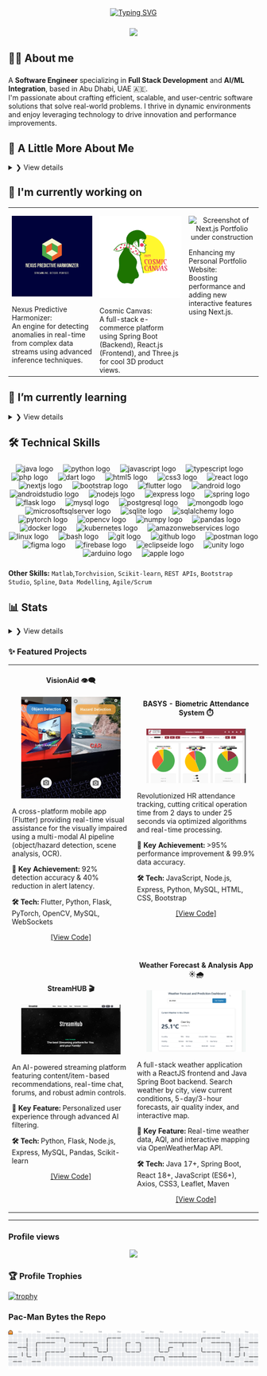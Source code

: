 <!--<h2 align="center">Hi 👋! My name is Mahmoud Abdrabbou</h2>-->
<div align="center">
<a href="https://git.io/typing-svg"><img src="https://readme-typing-svg.demolab.com?font=Press+Start+2P&pause=1000&color=D81AED&center=true&vCenter=true&width=700&lines=Hi+%F0%9F%91%8B!+My+name+is+Mahmoud+Abdrabbou;Welcome+to+my+Github+profile!" alt="Typing SVG" /></a>
</div>
<!-- <h3 align="center"> A Software Engineer </h3> -->

###

<div align="center">
  <img height="150" src="https://media.giphy.com/media/hvRJCLFzcasrR4ia7z/giphy.gif"  />
</div>

###

<h2 align="left">🙋‍♂️ About me</h2>

###

<p align="left">A <span style="font-weight: bold;">Software Engineer</span> specializing in <b>Full Stack Development</b> and <b>AI/ML Integration</b>, based in Abu Dhabi, UAE  🇦🇪.
<br>
I'm passionate about crafting efficient, scalable, and user-centric software solutions that solve real-world problems. I thrive in dynamic environments and enjoy leveraging technology to drive innovation and performance improvements.</p>

###

<h2 align="left">🚀 A Little More About Me</h2>
<details>
<summary>❯ View details</summary>

<br> <!-- Add a little space after the summary for visual separation -->

<p align="left">- 🔭 I’m currently working as a <b>Software Engineer (Full Stack & AI/ML Eng)</b> @ <b>IEEE</b>, focusing on impactful projects like <b>VisionAid</b>.

<br>- 🌱 I’m continuously exploring advanced **AI/ML techniques**, **scalable cloud architectures (AWS, Kubernetes)**, and **distributed systems**.

<br>- 🎯 Driven by building accessible technology, like the **VisionAid** app helping visually impaired users navigate their environment with **92% accuracy**.

<br>- 💡 Proven ability to dramatically improve system performance, evidenced by reducing HR processing time from **48 hours to under 25 seconds** for the BASYS project.
<!-- <br>- 🎓 **Honors Graduate** in Software Engineering from Al Ain University (3.81 CGPA).-->
<br>- 🏆 Proud recipient of many awards in diverse fields of Software Engineering.</p>

</details>

###

## 🔭 I'm currently working on

<table>
  <tr>
    <td valign="top">
      <p align="center">
        <img src="assets\Nexus.png" alt="Nexus Predictive Harmonizer Diagram/Concept" width="400"/>
      </p>
      Nexus Predictive Harmonizer: <br> An engine for detecting anomalies in real-time from complex data streams using advanced inference techniques.
    </td>
    <td valign="top">
      <p align="center">
        <img src="assets\CC.png" alt="Cosmic Canvas UI/3D Model Screenshot" width="400"/>
      </p>
      Cosmic Canvas: <br> A full-stack e-commerce platform using Spring Boot (Backend), React.js (Frontend), and Three.js for cool 3D product views.
    </td>
    <td valign="top">
      <p align="center">
        <img src="https://media3.giphy.com/media/v1.Y2lkPTc5MGI3NjExc2diZjU5dTFxaWNtdjhlMGRtZnI2dGFnMXUzYnBmejYxZ3dpYWp6byZlcD12MV9pbnRlcm5hbF9naWZfYnlfaWQmY3Q9Zw/3o7abDnUPDkOC05QU8/giphy.gif" alt="Screenshot of Next.js Portfolio" width="300"/>
        <br/> under construction
      </p>
      Enhancing my Personal Portfolio Website: <br> Boosting performance and adding new interactive features using Next.js.
    </td>
  </tr>
</table>

###

## 🌱 I’m currently learning
<details>
<summary>❯ View details</summary>

<br> <!-- Ensures markdown parsing for list -->

* Improving my knowledge of **web application security**.
* Learning also rigorous testing through **Test-Driven Development (TDD)**.
* Focusing more on **database performance tuning** (PostgreSQL/MySQL) trying to use Apache Kafka.

</details>

###

<h2 align="left">🛠️ Technical Skills</h2>

###

<div align="center">

  <img src="https://cdn.jsdelivr.net/gh/devicons/devicon/icons/java/java-original.svg" height="30" alt="java logo"  />
  <img width="12" />
  <img src="https://cdn.simpleicons.org/python/3776AB" height="30" alt="python logo"  />
  <img width="12" />
  <img src="https://cdn.simpleicons.org/javascript/F7DF1E" height="30" alt="javascript logo"  />
  <img width="12" />
  <img src="https://cdn.jsdelivr.net/gh/devicons/devicon/icons/typescript/typescript-original.svg" height="30" alt="typescript logo"  />
  <img width="12" />
  <img src="https://cdn.jsdelivr.net/gh/devicons/devicon/icons/php/php-original.svg" height="30" alt="php logo"  />
  <img width="12" />
  <img src="https://cdn.simpleicons.org/dart/0175C2" height="30" alt="dart logo"  />
  <img width="12" />
  <img src="https://cdn.jsdelivr.net/gh/devicons/devicon/icons/html5/html5-original.svg" height="30" alt="html5 logo"  />
  <img width="12" />
  <img src="https://cdn.jsdelivr.net/gh/devicons/devicon/icons/css3/css3-original.svg" height="30" alt="css3 logo"  />
  <img width="12" />
  <img src="https://cdn.jsdelivr.net/gh/devicons/devicon/icons/react/react-original.svg" height="30" alt="react logo"  />
  <img width="12" />
  
  <img src="https://cdn.simpleicons.org/nextdotjs/000000" height="30" alt="nextjs logo"  />
  <img width="12" />
  <img src="https://cdn.jsdelivr.net/gh/devicons/devicon/icons/bootstrap/bootstrap-original.svg" height="30" alt="bootstrap logo"  />
  <img width="12" />
 
  <img src="https://cdn.simpleicons.org/flutter/02569B" height="30" alt="flutter logo"  />
  <img width="12" />
  <img src="https://cdn.simpleicons.org/android/3DDC84" height="30" alt="android logo"  />
  <img width="12" />
  <img src="https://cdn.jsdelivr.net/gh/devicons/devicon/icons/androidstudio/androidstudio-original.svg" height="30" alt="androidstudio logo"  />
  <img width="12" />
 
  <img src="https://cdn.simpleicons.org/nodedotjs/339933" height="30" alt="nodejs logo"  />
  <img width="12" />
  <img src="https://skillicons.dev/icons?i=express" height="30" alt="express logo"  />
  <img width="12" />
  <img src="https://cdn.jsdelivr.net/gh/devicons/devicon/icons/spring/spring-original.svg" height="30" alt="spring logo"  />
  <img width="12" />
  <img src="https://skillicons.dev/icons?i=flask" height="30" alt="flask logo"  />
  <img width="12" />
 
  <img src="https://cdn.jsdelivr.net/gh/devicons/devicon/icons/mysql/mysql-original.svg" height="30" alt="mysql logo"  />
  <img width="12" />
  <img src="https://cdn.jsdelivr.net/gh/devicons/devicon/icons/postgresql/postgresql-original.svg" height="30" alt="postgresql logo"  />
  <img width="12" />
  <img src="https://cdn.jsdelivr.net/gh/devicons/devicon/icons/mongodb/mongodb-original.svg" height="30" alt="mongodb logo"  />
  <img width="12" />
  <img src="https://cdn.jsdelivr.net/gh/devicons/devicon/icons/microsoftsqlserver/microsoftsqlserver-plain.svg" height="30" alt="microsoftsqlserver logo"  />
  <img width="12" />
  <img src="https://cdn.jsdelivr.net/gh/devicons/devicon/icons/sqlite/sqlite-original.svg" height="30" alt="sqlite logo"  />
  <img width="12" />
  <img src="https://cdn.jsdelivr.net/gh/devicons/devicon/icons/sqlalchemy/sqlalchemy-original.svg" height="30" alt="sqlalchemy logo"  />
  <img width="12" />

  <img src="https://cdn.jsdelivr.net/gh/devicons/devicon/icons/pytorch/pytorch-original.svg" height="30" alt="pytorch logo"  />
  <img width="12" />
  <img src="https://cdn.simpleicons.org/opencv/5C3EE8" height="30" alt="opencv logo"  />
  <img width="12" />
  <img src="https://cdn.simpleicons.org/numpy/013243" height="30" alt="numpy logo"  />
  <img width="12" />
  <img src="https://cdn.simpleicons.org/pandas/150458" height="30" alt="pandas logo"  />
  <img width="12" />

  <img src="https://cdn.jsdelivr.net/gh/devicons/devicon/icons/docker/docker-original.svg" height="30" alt="docker logo"  />
  <img width="12" />
  <img src="https://cdn.jsdelivr.net/gh/devicons/devicon/icons/kubernetes/kubernetes-plain.svg" height="30" alt="kubernetes logo"  />
  <img width="12" />
  <img src="https://cdn.simpleicons.org/amazonwebservices/FF9900" height="30" alt="amazonwebservices logo"  />
  <img width="12" />
  <img src="https://cdn.simpleicons.org/linux/FCC624" height="30" alt="linux logo"  />
  <img width="12" />
  <img src="https://cdn.simpleicons.org/gnubash/4EAA25" height="30" alt="bash logo"  />
  <img width="12" />

  <img src="https://cdn.jsdelivr.net/gh/devicons/devicon/icons/git/git-original.svg" height="30" alt="git logo"  />
  <img width="12" />
  <img src="https://cdn.jsdelivr.net/gh/devicons/devicon/icons/github/github-original.svg" height="30" alt="github logo"  />
  <img width="12" />

  <img src="https://cdn.simpleicons.org/postman/FF6C37" height="30" alt="postman logo"  />
  <img width="12" />
  <img src="https://cdn.simpleicons.org/figma/F24E1E" height="30" alt="figma logo"  />
  <img width="12" />
  <img src="https://cdn.simpleicons.org/firebase/FFCA28" height="30" alt="firebase logo"  />
  <img width="12" />
  <img src="https://cdn.simpleicons.org/eclipseide/2C2255" height="30" alt="eclipseide logo"  />
  <img width="12" />
  <img src="https://cdn.simpleicons.org/unity/FFFFFF" height="30" alt="unity logo"  />
  <img width="12" />
  <img src="https://cdn.simpleicons.org/arduino/00979D" height="30" alt="arduino logo"  />
  <img width="12" />
  <img src="https://cdn.simpleicons.org/apple/000000" height="30" alt="apple logo"  />
</div>

###
**Other Skills:** `Matlab`,`Torchvision`, `Scikit-learn`, `REST APIs`, `Bootstrap Studio`, `Spline`, `Data Modelling`, `Agile/Scrum`

###

<h2 align="left">📊 Stats</h2>
<details>
<summary>❯ View details</summary>

<br> <!-- Add a little space after the summary -->

<div align="center">
  <img src="https://github-readme-stats.vercel.app/api?username=Eng-M-Abdrabbou&hide_title=false&hide_rank=false&show_icons=true&include_all_commits=true&count_private=true&disable_animations=false&theme=midnight-purple&locale=en&hide=contribs&rank_icon=github&hide_border=false" height="150" alt="stats graph"  />
  <img src="https://streak-stats.demolab.com?user=Eng-M-Abdrabbou&locale=en&mode=daily&theme=midnight-purple&hide_border=false&border_radius=5" height="150" alt="streak graph"  />
</div>
<div align="center">
  <img src="https://github-readme-stats.vercel.app/api/top-langs?username=Eng-M-Abdrabbou&locale=en&hide_title=false&layout=compact&hide=html&langs_count=20&theme=midnight-purple&hide_border=false" height="300" alt="languages graph" />
</div>

</details>

###

### ✨ Featured Projects

<table>
<tr>
<td width="50%">
<h4 align="center">VisionAid 👁️‍🗨️</h4>
<p align="center">
  <img src="assets\Photos_0ieqY6zk6V.jpg" alt="VisionAid Demo" width="200"/> <!-- Optional: Project Image/GIF -->
</p>
<p>A cross-platform mobile app (Flutter) providing real-time visual assistance for the visually impaired using a multi-modal AI pipeline (object/hazard detection, scene analysis, OCR).</p>
<p><strong>🚀 Key Achievement:</strong> 92% detection accuracy & 40% reduction in alert latency.</p>
<p><strong>🛠️ Tech:</strong> Flutter, Python, Flask, PyTorch, OpenCV, MySQL, WebSockets</p>
<p align="center">
  <a href="https://github.com/Eng-M-Abdrabbou/Full-Stack_AI-VisualAid_Flutter_Python" target="_blank">[View Code]</a> 
  <!-- | <a href="YOUR_VISIONAID_DEMO_LINK" target="_blank">[Live Demo/Video (Optional)]</a> -->
</p>
</td>
<td width="50%">
<h4 align="center">BASYS - Biometric Attendance System ⏱️</h4>
<p align="center">
  <img src="assets\Dshbrd.png" alt="BASYS Demo" width="200"/> <!-- Optional: Project Image/GIF -->
</p>
<p>Revolutionized HR attendance tracking, cutting critical operation time from 2 days to under 25 seconds via optimized algorithms and real-time processing.</p>
<p><strong>🚀 Key Achievement:</strong> >95% performance improvement & 99.9% data accuracy.</p>
<p><strong>🛠️ Tech:</strong> JavaScript, Node.js, Express, Python, MySQL, HTML, CSS, Bootstrap</p>
<p align="center">
  <a href="https://github.com/Eng-M-Abdrabbou/Biometric-Attendance-HR-System-NodeJS-ExpressJS" target="_blank">[View Code]</a> 
  <!-- | <a href="YOUR_BASYS_DEMO_LINK" target="_blank">[Live Demo/Video (Optional)]</a> -->
</p>
</td>
</tr>
<tr>
<td width="50%">
<h4 align="center">StreamHUB 🎬</h4>
<p align="center">
  <img src="assets\Picture1.png" alt="StreamHUB Demo" width="200"/> <!-- Optional: Project Image/GIF -->
</p>
<p>An AI-powered streaming platform featuring content/item-based recommendations, real-time chat, forums, and robust admin controls.</p>
<p><strong>🚀 Key Feature:</strong> Personalized user experience through advanced AI filtering.</p>
<p><strong>🛠️ Tech:</strong> Python, Flask, Node.js, Express, MySQL, Pandas, Scikit-learn</p>
<p align="center">
  <a href="https://github.com/Eng-M-Abdrabbou/StreamHUB-Platform-Fullstack-NodeJS-ExpressJS" target="_blank">[View Code]</a> 
  <!-- | <a href="YOUR_STREAMHUB_DEMO_LINK" target="_blank">[Live Demo/Video (Optional)]</a> -->
</p>
</td>
<td width="50%">
<h4 align="center">Weather Forecast & Analysis App ☀️🌧️</h4>
<p align="center">
  <img src="assets\WthrInfo.png" alt="Weather App Demo" width="200"/> <!-- Optional: Project Image/GIF -->
</p>
<p>A full-stack weather application with a ReactJS frontend and Java Spring Boot backend. Search weather by city, view current conditions, 5-day/3-hour forecasts, air quality index, and interactive map.</p>
<p><strong>🚀 Key Feature:</strong> Real-time weather data, AQI, and interactive mapping via OpenWeatherMap API.</p>
<p><strong>🛠️ Tech:</strong> Java 17+, Spring Boot, React 18+, JavaScript (ES6+), Axios, CSS3, Leaflet, Maven</p>
<p align="center">
  <a href="https://github.com/Eng-M-Abdrabbou/Weather_Prediction_Analysis-FullStack-App" target="_blank">[View Code]</a> 
  <!-- | <a href="YOUR_WEATHERAPP_DEMO_LINK" target="_blank">[Live Demo/Video (Optional)]</a> -->
</p>
</td>
</tr>
</table>

---


### **Profile views**
<div align="center">
  <img src="https://profile-counter.glitch.me/Eng-M-Abdrabbou/count.svg?"  />
</div>



### 🏆 **Profile Trophies**

[![trophy](https://github-profile-trophy.vercel.app/?username=Eng-M-Abdrabbou&theme=dark_lover&no-bg=true&rank=-C&margin-w=25&title=-issues,-pullrequests,-reviews)](https://github.com/ryo-ma/github-profile-trophy)




### **Pac-Man Bytes the Repo**
<picture>
  <source media="(prefers-color-scheme: dark)" srcset="https://raw.githubusercontent.com/Eng-M-Abdrabbou/Eng-M-Abdrabbou/output/pacman-contribution-graph-dark.svg">
  <source media="(prefers-color-scheme: light)" srcset="https://raw.githubusercontent.com/Eng-M-Abdrabbou/Eng-M-Abdrabbou/output/pacman-contribution-graph.svg">
  <img alt="pacman contribution graph" src="https://raw.githubusercontent.com/Eng-M-Abdrabbou/Eng-M-Abdrabbou/output/pacman-contribution-graph.svg">
</picture>



<!-- <div align="center">
  
  <a href="xyz" target="_blank" rel="noreferrer"><img src="https://raw.githubusercontent.com/maurodesouza/profile-readme-generator/master/src/assets/icons/social/linkedin/default.svg" width="52" height="40" alt="linkedin logo"  /></a>
 
  <a href="xyz" target="_blank" rel="noreferrer"><img src="https://raw.githubusercontent.com/maurodesouza/profile-readme-generator/master/src/assets/icons/social/whatsapp/default.svg" width="52" height="40" alt="whatsapp logo"  /></a>
  
  <a href="mailto:Mahmoud.F.Abdrabbou@gmail.com" target="_blank" rel="noreferrer"><img src="https://raw.githubusercontent.com/maurodesouza/profile-readme-generator/master/src/assets/icons/social/gmail/default.svg" width="52" height="40" alt="gmail logo"  /></a>

</div> -->

###
